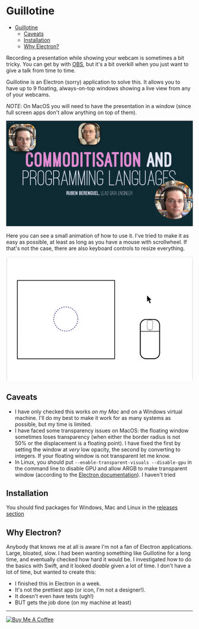 # Guillotine

- [Guillotine](#guillotine)
  - [Caveats](#caveats)
  - [Installation](#installation)
  - [Why Electron?](#why-electron)

Recording a presentation while showing your webcam is sometimes a bit tricky. You can get by with [OBS](https://obsproject.com), but it's a bit overkill when you just want to give a talk from time to time.

Guillotine is an Electron (sorry) application to solve this. It allows you to have up to 9 floating, always-on-top windows showing a live view from any of your webcams.

_NOTE_: On MacOS you will need to have the presentation in a window (since full screen apps don't allow anything on top of them).

<img src="readme_resources/screenshot.png" width="760"/></a>

Here you can see a small animation of how to use it. I've tried to make it as easy as possible, at least as long as you have a mouse with scrollwheel. If that's not the case, there are also keyboard controls to resize everything.

[![Guillotine usage](readme_resources/Guillotine.gif)](readme_resources/Guillotine.mp4)

## Caveats

* I have only checked this works _on my Mac_ and on a Windows virtual machine. I'll do my best to make it work for as many systems as possible, but my time is limited.
* I have faced some transparency issues on MacOS: the floating window sometimes loses transparency (when either the border radius is not 50% or the displacement is a floating point). I have fixed the first by setting the window at _very_ low opacity, the second by converting to integers. If your floating window is not transparent let me know.
* In Linux, you should put `--enable-transparent-visuals --disable-gpu` in the command line to disable GPU and allow ARGB to make transparent window (according to the [Electron documentation](https://www.electronjs.org/docs/api/frameless-window#limitations)). I haven't tried

## Installation

You should find packages for Windows, Mac and Linux in the [releases section](https://github.com/rberenguel/Guillotine/releases)
 
## Why Electron?

Anybody that knows me at all is aware I'm not a fan of Electron applications. Large, bloated, slow. I had been wanting something like Guillotine for a long time, and eventually checked how hard it would be. I investigated how to do the basics with Swift, and it looked _doable_ given a lot of time. I don't have a lot of time, but wanted to create this: 
- I finished this in Electron in a week. 
- It's not the prettiest app (or icon, I'm not a designer!).
- It doesn't even have tests (ugh!) 
- BUT gets the job done (on my machine at least)

---

<a href="https://www.buymeacoffee.com/rberenguel" target="_blank"><img src="https://cdn.buymeacoffee.com/buttons/default-orange.png" alt="Buy Me A Coffee" height="51" width="217"></a>